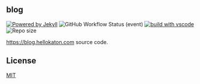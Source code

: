 
## blog

[![Powered by Jekyll](https://img.shields.io/badge/Powered%20by-Jekyll-blue.svg?style=flat-square)](https://jekyllrb.com/) 
![GitHub Workflow Status (event)](https://img.shields.io/github/workflow/status/hellokaton/blog/Jekyll%20Action%20CI?event=push&label=Action%20CI&logo=github&style=flat-square)
[![build with vscode](https://img.shields.io/badge/build%20with-vscode-blue.svg?style=flat-square)](https://code.visualstudio.com) 
![Repo size](https://img.shields.io/github/repo-size/hellokaton/blog.svg?style=flat-square&colorB=328657)

https://blog.hellokaton.com source code.

## License

[MIT](LICENSE)
